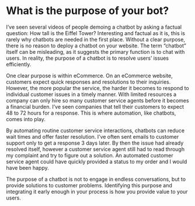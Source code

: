 # What is the purpose of your bot?

I’ve seen several videos of people demoing a chatbot by asking a factual question: How tall is the Eiffel Tower? Interesting and factual as it is, this is rarely why chatbots are needed in the first place. Without a clear purpose, there is no reason to deploy a chatbot on your website. The term “chatbot” itself can be misleading, as it suggests the primary function is to chat with users. In reality, the purpose of a chatbot is to resolve users’ issues efficiently. 

One clear purpose is within eCommerce. On an eCommerce website, customers expect quick responses and resolutions to their inquiries. However, the more popular the service, the harder it becomes to respond to individual customer issues in a timely manner. With limited resources a company can only hire so many customer service agents before it becomes a financial burden. I’ve seen companies that tell their customers to expect 48 to 72 hours for a response. This is where automation, like chatbots, comes into play.

By automating routine customer service interactions, chatbots can reduce wait times and offer faster resolution. I’ve often sent emails to customer support only to get a response 3 days later. By then the issue had already resolved itself, however a customer service agent still had to read through my complaint and try to figure out a solution. An automated customer service agent could have quickly provided a status to my order and I would have been happy.

The purpose of a chatbot is not to engage in endless conversations, but to provide solutions to customer problems. Identifying this purpose and integrating it early enough in your process is how you provide value to your users.
